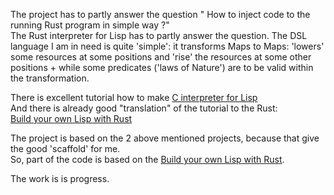 The project has to partly answer the question " How to inject code to the running Rust program in simple way ?"    
The Rust interpreter for Lisp has to partly answer the question.
The DSL language I am in need is quite 'simple': it transforms Maps to Maps: 'lowers' some resources at some positions and 'rise' the resources at some other positions + while some predicates ('laws of Nature') are to be valid within the transformation.      

There is excellent tutorial how to make [C interpreter for Lisp](https://buildyourownlisp.com/)     
And there is already good "translation" of the tutorial to the Rust:     
[Build your own Lisp with Rust](https://dev.to/deciduously/rust-your-own-lisp-50an)     


The project is based on the 2 above mentioned projects, because that give the good 'scaffold' for me.      
So, part of the code is based on the  [Build your own Lisp with Rust](https://dev.to/deciduously/rust-your-own-lisp-50an).   

The work is is progress. 